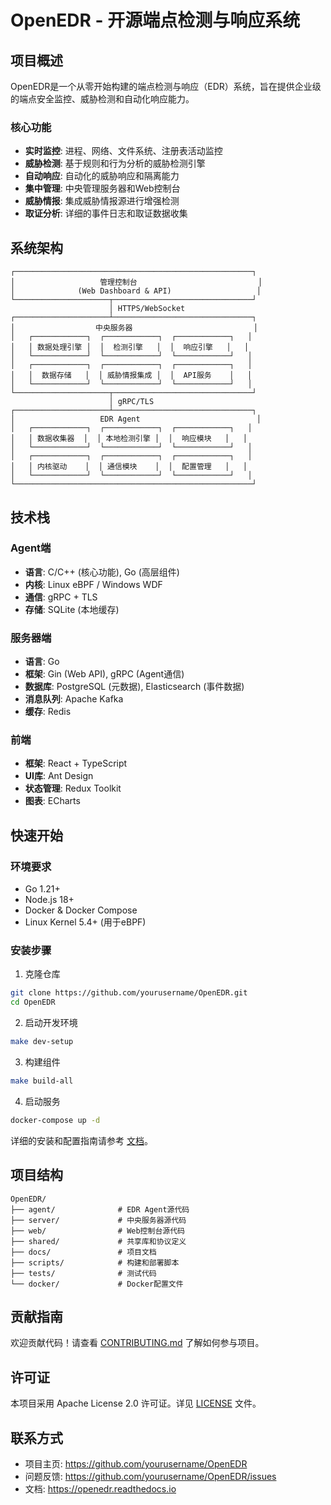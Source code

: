 # OpenEDR - 开源端点检测与响应系统

## 项目概述

OpenEDR是一个从零开始构建的端点检测与响应（EDR）系统，旨在提供企业级的端点安全监控、威胁检测和自动化响应能力。

### 核心功能

- **实时监控**: 进程、网络、文件系统、注册表活动监控
- **威胁检测**: 基于规则和行为分析的威胁检测引擎
- **自动响应**: 自动化的威胁响应和隔离能力
- **集中管理**: 中央管理服务器和Web控制台
- **威胁情报**: 集成威胁情报源进行增强检测
- **取证分析**: 详细的事件日志和取证数据收集

## 系统架构

```
┌─────────────────────────────────────────────────────┐
│                   管理控制台                           │
│              (Web Dashboard & API)                   │
└─────────────────────┬───────────────────────────────┘
                      │ HTTPS/WebSocket
┌─────────────────────┴───────────────────────────────┐
│                  中央服务器                           │
│   ┌────────────┐  ┌────────────┐  ┌────────────┐   │
│   │ 数据处理引擎 │  │  检测引擎   │  │  响应引擎   │   │
│   └────────────┘  └────────────┘  └────────────┘   │
│   ┌────────────┐  ┌────────────┐  ┌────────────┐   │
│   │  数据存储   │  │ 威胁情报集成 │  │  API服务    │   │
│   └────────────┘  └────────────┘  └────────────┘   │
└─────────────────────┬───────────────────────────────┘
                      │ gRPC/TLS
┌─────────────────────┴───────────────────────────────┐
│                   EDR Agent                          │
│   ┌────────────┐  ┌────────────┐  ┌────────────┐   │
│   │ 数据收集器  │  │ 本地检测引擎 │  │  响应模块   │   │
│   └────────────┘  └────────────┘  └────────────┘   │
│   ┌────────────┐  ┌────────────┐  ┌────────────┐   │
│   │ 内核驱动    │  │ 通信模块    │  │  配置管理   │   │
│   └────────────┘  └────────────┘  └────────────┘   │
└─────────────────────────────────────────────────────┘
```

## 技术栈

### Agent端
- **语言**: C/C++ (核心功能), Go (高层组件)
- **内核**: Linux eBPF / Windows WDF
- **通信**: gRPC + TLS
- **存储**: SQLite (本地缓存)

### 服务器端
- **语言**: Go
- **框架**: Gin (Web API), gRPC (Agent通信)
- **数据库**: PostgreSQL (元数据), Elasticsearch (事件数据)
- **消息队列**: Apache Kafka
- **缓存**: Redis

### 前端
- **框架**: React + TypeScript
- **UI库**: Ant Design
- **状态管理**: Redux Toolkit
- **图表**: ECharts

## 快速开始

### 环境要求

- Go 1.21+
- Node.js 18+
- Docker & Docker Compose
- Linux Kernel 5.4+ (用于eBPF)

### 安装步骤

1. 克隆仓库
```bash
git clone https://github.com/yourusername/OpenEDR.git
cd OpenEDR
```

2. 启动开发环境
```bash
make dev-setup
```

3. 构建组件
```bash
make build-all
```

4. 启动服务
```bash
docker-compose up -d
```

详细的安装和配置指南请参考 [文档](./docs/installation.md)。

## 项目结构

```
OpenEDR/
├── agent/              # EDR Agent源代码
├── server/             # 中央服务器源代码
├── web/                # Web控制台源代码
├── shared/             # 共享库和协议定义
├── docs/               # 项目文档
├── scripts/            # 构建和部署脚本
├── tests/              # 测试代码
└── docker/             # Docker配置文件
```

## 贡献指南

欢迎贡献代码！请查看 [CONTRIBUTING.md](./CONTRIBUTING.md) 了解如何参与项目。

## 许可证

本项目采用 Apache License 2.0 许可证。详见 [LICENSE](./LICENSE) 文件。

## 联系方式

- 项目主页: https://github.com/yourusername/OpenEDR
- 问题反馈: https://github.com/yourusername/OpenEDR/issues
- 文档: https://openedr.readthedocs.io 